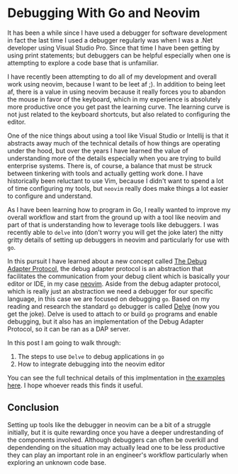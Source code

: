 # Debugging With Go and Neovim

It has been a while since I have used a debugger for software development in fact the last time I used a debugger regularly was when I was a .Net developer using Visual Studio Pro. Since that time I have been getting by using print statements; but debuggers can be helpful especially when one is attempting to explore a code base that is unfamiliar. 

I have recently been attempting to do all of my development and overall work using neovim, because I want to be leet af ;).  In addition to being leet af, there is a value in using neovim because it really forces you to abandon the mouse in favor of the keyboard, which in my experience is absolutely more productive once you get past the learning curve. The learning curve is not just related to the keyboard shortcuts, but also related to configuring the editor.

One of the nice things about using a tool like Visual Studio or Intellij is that it abstracts away much of the technical details of how things are operating under the hood, but over the years I have learned the value of understanding more of the details especially when you are trying to build enterprise systems. There is, of course, a balance that must be struck between tinkering with tools and actually getting work done. I have historically been reluctant to use Vim, because I didn't want to spend a lot of time configuring my tools, but `neovim` really does make things a lot easier to configure and understand.

As I have been learning how to program in Go, I really wanted to improve my overall workflow and start from the ground up with a tool like neovim and part of that is understanding how to leverage tools like debuggers. I was recently able to `delve` into (don't worry you will get the joke later) the nitty gritty details of setting up debuggers in neovim and particularly for use with `go`.


In this pursuit I have learned about a new concept called  [The Debug Adapter Protocol](https://microsoft.github.io/debug-adapter-protocol/), the debug adapter protocol is an abstraction that facilitates the communication from your debug client which is basically your editor or IDE, in my case [neovim](https://neovim.io). Aside from the debug adapter protocol, which is really just an abstraction we need a debugger for our specific language, in this case we are focused on debugging `go`. Based on my reading and research the standard `go` debugger is called [Delve](https://github.com/go-delve/delve?tab=readme-ov-file) (now you get the joke). Delve is used to attach to or build `go` programs and enable debugging, but it also has an implementation of the Debug Adapter Protocol, so it can be ran as a DAP server.

In this post I am going to walk through:

1. The steps to use `Delve` to debug applications in `go`
2. How to integrate debugging into the neovim editor

You can see the full technical details of this implmentation in [the examples here](./examples/go-debugging/README.md). I hope whoever reads this finds it useful.

## Conclusion

Setting up tools like the debugger in neovim can be a bit of a struggle initially, but it is quite rewarding once you have a deeper undrestanding of the components involved. Although debuggers can often be overkill and dependending on the situation may actually lead one to be less productive they can play an important role in an engineer's workflow particularly when exploring an unknown code base.

